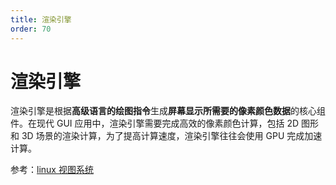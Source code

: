 ```yaml
---
title: 渲染引擎
order: 70
---
```


# 渲染引擎
渲染引擎是根据**高级语言的绘图指令**生成**屏幕显示所需要的像素颜色数据**的核心组件。在现代 GUI 应用中，渲染引擎需要完成高效的像素颜色计算，包括 2D 图形和 3D 场景的渲染计算，为了提高计算速度，渲染引擎往往会使用 GPU 完成加速计算。

参考：[linux 视图系统](/kernel/linux/video/)